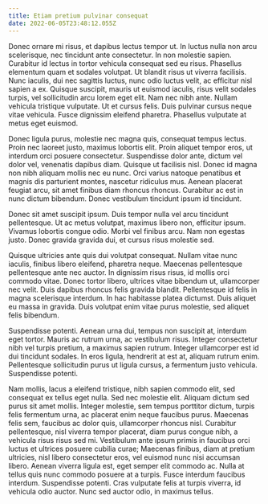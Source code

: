 ```yaml
---
title: Etiam pretium pulvinar consequat
date: 2022-06-05T23:48:12.055Z
---
```

Donec ornare mi risus, et dapibus lectus tempor ut. In luctus nulla non arcu scelerisque, nec tincidunt ante consectetur. In non molestie sapien. Curabitur id lectus in tortor vehicula consequat sed eu risus. Phasellus elementum quam et sodales volutpat. Ut blandit risus ut viverra facilisis. Nunc iaculis, dui nec sagittis luctus, nunc odio luctus velit, ac efficitur nisl sapien a ex. Quisque suscipit, mauris ut euismod iaculis, risus velit sodales turpis, vel sollicitudin arcu lorem eget elit. Nam nec nibh ante. Nullam vehicula tristique vulputate. Ut et cursus felis. Duis pulvinar cursus neque vitae vehicula. Fusce dignissim eleifend pharetra. Phasellus vulputate at metus eget euismod.

Donec ligula purus, molestie nec magna quis, consequat tempus lectus. Proin nec laoreet justo, maximus lobortis elit. Proin aliquet tempor eros, ut interdum orci posuere consectetur. Suspendisse dolor ante, dictum vel dolor vel, venenatis dapibus diam. Quisque ut facilisis nisl. Donec id magna non nibh aliquam mollis nec eu nunc. Orci varius natoque penatibus et magnis dis parturient montes, nascetur ridiculus mus. Aenean placerat feugiat arcu, sit amet finibus diam rhoncus rhoncus. Curabitur ac est in nunc dictum bibendum. Donec vestibulum tincidunt ipsum id tincidunt.

Donec sit amet suscipit ipsum. Duis tempor nulla vel arcu tincidunt pellentesque. Ut ac metus volutpat, maximus libero non, efficitur ipsum. Vivamus lobortis congue odio. Morbi vel finibus arcu. Nam non egestas justo. Donec gravida gravida dui, et cursus risus molestie sed.

Quisque ultricies ante quis dui volutpat consequat. Nullam vitae nunc iaculis, finibus libero eleifend, pharetra neque. Maecenas pellentesque pellentesque ante nec auctor. In dignissim risus risus, id mollis orci commodo vitae. Donec tortor libero, ultrices vitae bibendum ut, ullamcorper nec velit. Duis dapibus rhoncus felis gravida blandit. Pellentesque id felis in magna scelerisque interdum. In hac habitasse platea dictumst. Duis aliquet eu massa in gravida. Duis volutpat enim vitae purus molestie, sed aliquet felis bibendum.

Suspendisse potenti. Aenean urna dui, tempus non suscipit at, interdum eget tortor. Mauris ac rutrum urna, ac vestibulum risus. Integer consectetur nibh vel turpis pretium, a maximus sapien rutrum. Integer ullamcorper est id dui tincidunt sodales. In eros ligula, hendrerit at est at, aliquam rutrum enim. Pellentesque sollicitudin purus ut ligula cursus, a fermentum justo vehicula. Suspendisse potenti.

Nam mollis, lacus a eleifend tristique, nibh sapien commodo elit, sed consequat ex tellus eget nulla. Sed nec molestie elit. Aliquam dictum sed purus sit amet mollis. Integer molestie, sem tempus porttitor dictum, turpis felis fermentum urna, ac placerat enim neque faucibus purus. Maecenas felis sem, faucibus ac dolor quis, ullamcorper rhoncus nisl. Curabitur pellentesque, nisl viverra tempor placerat, diam purus congue nibh, a vehicula risus risus sed mi. Vestibulum ante ipsum primis in faucibus orci luctus et ultrices posuere cubilia curae; Maecenas finibus, diam at pretium ultricies, nisl libero consectetur eros, vel euismod nunc nisi accumsan libero. Aenean viverra ligula est, eget semper elit commodo ac. Nulla at tellus quis nunc commodo posuere at a turpis. Fusce interdum faucibus interdum. Suspendisse potenti. Cras vulputate felis at turpis viverra, id vehicula odio auctor. Nunc sed auctor odio, in maximus tellus.